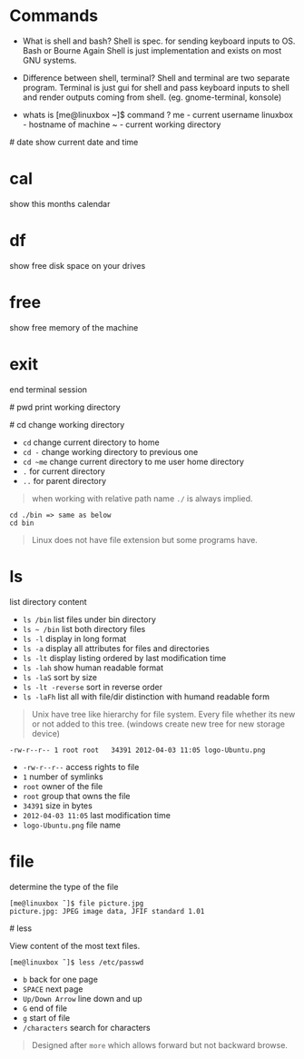 # Commands

* What is shell and bash?
Shell is spec. for sending keyboard inputs to OS. Bash or Bourne Again Shell is
just implementation and exists on most GNU systems.

* Difference between shell, terminal?
Shell and terminal are two separate program. Terminal is just gui for shell and
pass keyboard inputs to shell and render outputs coming from shell.
(eg. gnome-terminal, konsole)

* whats is [me@linuxbox ~]$ command ?
me - current username
linuxbox - hostname of machine
~ - current working directory


# date
show current date and time

# cal
show this months calendar

# df
show free disk space on your drives

# free
show free memory of the machine

# exit
end terminal session

# pwd
print working directory

# cd
change working directory

  * `cd` change current directory to home
  * `cd -` change working directory to previous one
  * `cd ~me` change current directory to me user home directory
  * `.` for current directory
  * `..` for parent directory

> when working with relative path name `./` is always implied.

    cd ./bin => same as below
    cd bin

> Linux does not have file extension but some programs have.



# ls
list directory content

  * `ls /bin` list files under bin directory
  * `ls ~ /bin` list both directory files
  * `ls -l` display in long format
  * `ls -a` display all attributes for files and directories
  * `ls -lt` display listing ordered by last modification time
  * `ls -lah` show human readable format
  * `ls -laS` sort by size
  * `ls -lt -reverse` sort in reverse order
  * `ls -laFh` list all with file/dir distinction with humand readable form

> Unix have tree like hierarchy for file system. Every file whether its new or not
added to this tree. (windows create new tree for new storage device)

    -rw-r--r-- 1 root root   34391 2012-04-03 11:05 logo-Ubuntu.png


* `-rw-r--r--`  access rights to file
* `1`           number of symlinks
* `root`        owner of the file
* `root`        group that owns the file
* `34391`       size in bytes
* `2012-04-03 11:05` last modification time
* `logo-Ubuntu.png` file name


# file
determine the type of the file

    [me@linuxbox ˜]$ file picture.jpg
    picture.jpg: JPEG image data, JFIF standard 1.01


# less

View content of the most text files.

    [me@linuxbox ˜]$ less /etc/passwd

* `b` back for one page
* `SPACE` next page
* `Up/Down Arrow` line down and up
* `G` end of file
* `g` start of file
* `/characters` search for characters

> Designed after `more` which allows forward but not backward browse.
